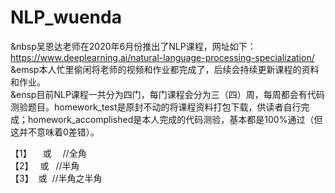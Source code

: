 # NLP_wuenda
&nbsp吴恩达老师在2020年6月份推出了NLP课程，网址如下：https://www.deeplearning.ai/natural-language-processing-specialization/  
&emsp本人忙里偷闲将老师的视频和作业都完成了，后续会持续更新课程的资料和作业。  
&ensp目前NLP课程一共分为四门，每门课程会分为三（四）周，每周都会有代码测验题目。homework_test是原封不动的将课程资料打包下载，供读者自行完成；homework_accomplished是本人完成的代码测验，基本都是100%通过（但这并不意味着0差错）。

【1】 &emsp;或&#8195; //全角  
【2】 &ensp;或&#8194; //半角  
【3】 &nbsp;或&#160;  //半角之半角  

